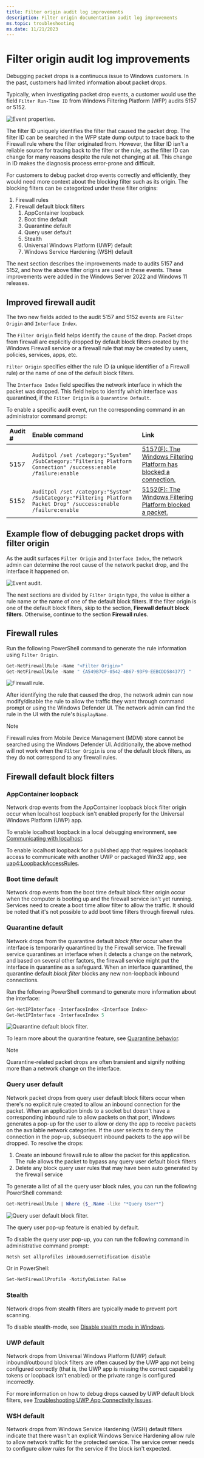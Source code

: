 ```yaml
---
title: Filter origin audit log improvements
description: Filter origin documentation audit log improvements
ms.topic: troubleshooting
ms.date: 11/21/2023
---
```


# Filter origin audit log improvements

Debugging packet drops is a continuous issue to Windows customers. In the past, customers had limited information about packet drops.

Typically, when investigating packet drop events, a customer would use the field `Filter Run-Time ID` from Windows Filtering Platform (WFP) audits 5157 or 5152.

![Event properties.](images/event-properties-5157.png)

The filter ID uniquely identifies the filter that caused the packet drop. The filter ID can be searched in the WFP state dump output to trace back to the Firewall rule where the filter originated from. However, the filter ID isn't a reliable source for tracing back to the filter or the rule, as the filter ID can change for many reasons despite the rule not changing at all. This change in ID makes the diagnosis process error-prone and difficult.

For customers to debug packet drop events correctly and efficiently, they would need more context about the blocking filter such as its origin. The blocking filters can be categorized under these filter origins:

1. Firewall rules
1. Firewall default block filters
    1. AppContainer loopback
    1. Boot time default
    1. Quarantine default
    1. Query user default
    1. Stealth
    1. Universal Windows Platform (UWP) default
    1. Windows Service Hardening (WSH) default

The next section describes the improvements made to audits 5157 and 5152, and how the above filter origins are used in these events. These improvements were added in the Windows Server 2022 and Windows 11 releases.

## Improved firewall audit

The two new fields added to the audit 5157 and 5152 events are `Filter Origin` and `Interface Index`.

The `Filter Origin` field helps identify the cause of the drop. Packet drops from firewall are explicitly dropped by default block filters created by the Windows Firewall service or a firewall rule that may be created by users, policies, services, apps, etc.

`Filter Origin` specifies either the rule ID (a unique identifier of a Firewall rule) or the name of one of the default block filters.

The `Interface Index` field specifies the network interface in which the packet was dropped. This field helps to identify which interface was quarantined, if the `Filter Origin` is a `Quarantine Default`.

To enable a specific audit event, run the corresponding command in an administrator command prompt:

|Audit #|Enable command|Link|
|:-----|:-----|:-----|
|5157|`Auditpol /set /category:"System" /SubCategory:"Filtering Platform Connection" /success:enable /failure:enable`|[5157(F): The Windows Filtering Platform has blocked a connection.](../../../threat-protection/auditing/event-5157.md)|
|5152|`Auditpol /set /category:"System" /SubCategory:"Filtering Platform Packet Drop" /success:enable /failure:enable`|[5152(F): The Windows Filtering Platform blocked a packet.](../../../threat-protection/auditing/event-5152.md)|

## Example flow of debugging packet drops with filter origin

As the audit surfaces `Filter Origin` and `Interface Index`, the network admin can determine the root cause of the network packet drop, and the interface it happened on.

![Event audit.](images/event-audit-5157.png)

The next sections are divided by `Filter Origin` type, the value is either a rule name or the name of one of the default block filters. If the filter origin is one of the default block filters, skip to the section, **Firewall default block filters**. Otherwise, continue to the section **Firewall rules**.

## Firewall rules

Run the following PowerShell command to generate the rule information using `Filter Origin`.

```Powershell
Get-NetFirewallRule -Name "<Filter Origin>"
Get-NetFirewallRule -Name " {A549B7CF-0542-4B67-93F9-EEBCDD584377} "
```

![Firewall rule.](images/firewallrule.png)

After identifying the rule that caused the drop, the network admin can now modify/disable the rule to allow the traffic they want through command prompt or using the Windows Defender UI. The network admin can find the rule in the UI with the rule's `DisplayName`.

>[!NOTE]
> Firewall rules from Mobile Device Management (MDM) store cannot be searched using the Windows Defender UI. Additionally, the above method will not work when the `Filter Origin` is one of the default block filters, as they do not correspond to any firewall rules.

## Firewall default block filters

### AppContainer loopback

Network drop events from the AppContainer loopback block filter origin occur when localhost loopback isn't enabled properly for the Universal Windows Platform (UWP) app.

To enable localhost loopback in a local debugging environment, see [Communicating with localhost](/windows/iot-core/develop-your-app/loopback).

To enable localhost loopback for a published app that requires loopback access to communicate with another UWP or packaged Win32 app, see [uap4:LoopbackAccessRules](/uwp/schemas/appxpackage/uapmanifestschema/element-uap4-loopbackaccessrules).

### Boot time default

Network drop events from the boot time default block filter origin occur when the computer is booting up and the firewall service isn't yet running. Services need to create a boot time allow filter to allow the traffic. It should be noted that it's not possible to add boot time filters through firewall rules.

### Quarantine default

Network drops from the quarantine default *block filter* occur when the interface is temporarily quarantined by the Firewall service. The firewall service quarantines an interface when it detects a change on the network, and based on several other factors, the firewall service might put the interface in quarantine as a safeguard. When an interface quarantined, the quarantine default *block filter* blocks any new non-loopback inbound connections.

Run the following PowerShell command to generate more information about the interface:

```Powershell
Get-NetIPInterface -InterfaceIndex <Interface Index>
Get-NetIPInterface -InterfaceIndex 5
```

![Quarantine default block filter.](images/quarantine-default-block-filter.png)

To learn more about the quarantine feature, see [Quarantine behavior](quarantine.md).

>[!NOTE]
> Quarantine-related packet drops are often transient and signify nothing more than a network change on the interface.

### Query user default

Network packet drops from query user default block filters occur when there's no explicit rule created to allow an inbound connection for the packet. When an application binds to a socket but doesn't have a corresponding inbound rule to allow packets on that port, Windows generates a pop-up for the user to allow or deny the app to receive packets on the available network categories. If the user selects to deny the connection in the pop-up, subsequent inbound packets to the app will be dropped. To resolve the drops:

1. Create an inbound firewall rule to allow the packet for this application. The rule allows the packet to bypass any query user default block filters
1. Delete any block query user rules that may have been auto generated by the firewall service

To generate a list of all the query user block rules, you can run the following PowerShell command:

```Powershell
Get-NetFirewallRule | Where {$_.Name -like "*Query User*"}
```

![Query user default block filter.](images/query-user-default-block-filters.png)

The query user pop-up feature is enabled by default.

To disable the query user pop-up, you can run the following command in administrative command prompt:

```cmd
Netsh set allprofiles inboundusernotification disable
```

Or in PowerShell:

```Powershell
Set-NetFirewallProfile -NotifyOnListen False
```

### Stealth

Network drops from stealth filters are typically made to prevent port scanning.

To disable stealth-mode, see [Disable stealth mode in Windows](/troubleshoot/windows-server/networking/disable-stealth-mode).

### UWP default

Network drops from Universal Windows Platform (UWP) default inbound/outbound block filters are often caused by the UWP app not being configured correctly (that is, the UWP app is missing the correct capability tokens or loopback isn't enabled) or the private range is configured incorrectly.

For more information on how to debug drops caused by UWP default block filters, see [Troubleshooting UWP App Connectivity Issues](troubleshooting-uwp-firewall.md).

### WSH default

Network drops from Windows Service Hardening (WSH) default filters indicate that there wasn't an explicit Windows Service Hardening allow rule to allow network traffic for the protected service. The service owner needs to configure *allow rules* for the service if the block isn't expected.
